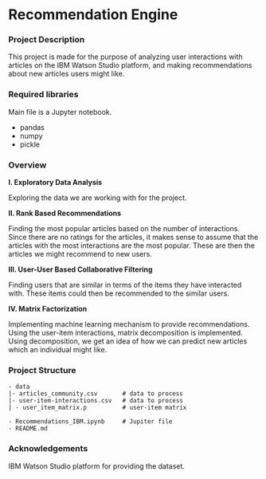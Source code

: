 # Recommendation Engine 
### Project Description
This project is made for the purpose of analyzing user interactions with articles on the IBM Watson Studio platform, and making recommendations about new articles users might like.

### Required libraries
Main file is a Jupyter notebook.
- pandas
- numpy
- pickle


### Overview

**I. Exploratory Data Analysis**

Exploring the data we are working with for the project. 

**II. Rank Based Recommendations**

Finding the most popular articles based on the number of interactions. Since there are no ratings for the articles, it makes sense to assume that the articles with the most interactions are the most popular. These are then the articles we might recommend to new users.

**III. User-User Based Collaborative Filtering**

Finding users that are similar in terms of the items they have interacted with. These items could then be recommended to the similar users. 

**IV. Matrix Factorization**

Implementing machine learning mechanism to provide recommendations. Using the user-item interactions, matrix decomposition is implemented. Using decomposition, we get an idea of how we can predict new articles which an individual might like.


### Project Structure
```
- data
|- articles_community.csv       # data to process
|- user-item-interactions.csv   # data to process
| - user_item_matrix.p          # user-item matrix

- Recommendations_IBM.ipynb     # Jupiter file
- README.md
```

### Acknowledgements
IBM Watson Studio platform for providing the dataset.